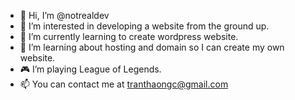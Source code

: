 - 👋 Hi, I’m @notrealdev
- 👀 I’m interested in developing a website from the ground up.
- 🌱 I’m currently learning to create wordpress website.
- 💞️ I’m learning about hosting and domain so I can create my own website.
- 🎮 I’m playing League of Legends.
- 📫 You can contact me at tranthaongc@gmail.com

<!---
notrealdev/notrealdev is a ✨ special ✨ repository because its `README.md` (this file) appears on your GitHub profile.
You can click the Preview link to take a look at your changes.
--->
